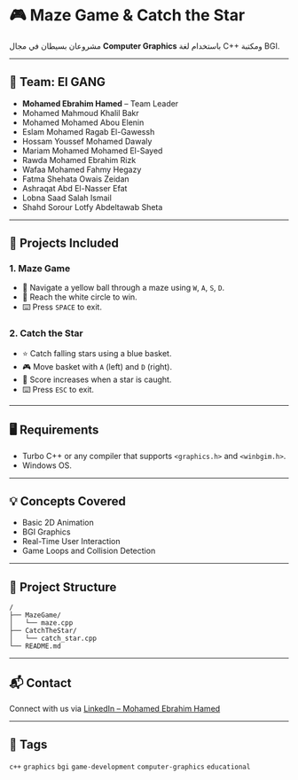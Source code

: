 
# 🎮 Maze Game & Catch the Star

مشروعان بسيطان في مجال **Computer Graphics** باستخدام لغة C++ ومكتبة BGI.

---

## 👥 Team: El GANG

* **Mohamed Ebrahim Hamed** – Team Leader
* Mohamed Mahmoud Khalil Bakr
* Mohamed Mohamed Abou Elenin
* Eslam Mohamed Ragab El-Gawessh
* Hossam Youssef Mohamed Dawaly
* Mariam Mohamed Mohamed El-Sayed
* Rawda Mohamed Ebrahim Rizk
* Wafaa Mohamed Fahmy Hegazy
* Fatma Shehata Owais Zeidan
* Ashraqat Abd El-Nasser Efat
* Lobna Saad Salah Ismail
* Shahd Sorour Lotfy Abdeltawab Sheta

---

## 🧩 Projects Included

### 1. Maze Game

* 🎯 Navigate a yellow ball through a maze using `W`, `A`, `S`, `D`.
* 🎯 Reach the white circle to win.
* ⌨️ Press `SPACE` to exit.

### 2. Catch the Star

* ⭐ Catch falling stars using a blue basket.
* 🎮 Move basket with `A` (left) and `D` (right).
* 🎯 Score increases when a star is caught.
* ⌨️ Press `ESC` to exit.

---

## 🖥️ Requirements

* Turbo C++ or any compiler that supports `<graphics.h>` and `<winbgim.h>`.
* Windows OS.

---

## 💡 Concepts Covered

* Basic 2D Animation
* BGI Graphics
* Real-Time User Interaction
* Game Loops and Collision Detection

---

## 📁 Project Structure

```
/
├── MazeGame/
│   └── maze.cpp
├── CatchTheStar/
│   └── catch_star.cpp
└── README.md
```

---

## 📬 Contact

Connect with us via [LinkedIn – Mohamed Ebrahim Hamed](https://www.linkedin.com/in/mohamed-ebrahim-hamed)

---

## 🔖 Tags

`c++` `graphics` `bgi` `game-development` `computer-graphics` `educational`

